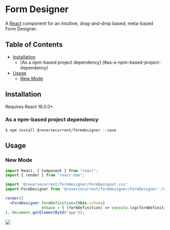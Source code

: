 Form Designer
===============================

A [React](http://facebook.github.io/react/) component for an intuitive, drag-and-drop based, meta-based Form Designer.

## Table of Contents
- [Installation](#installation)
    - [As a npm-based project dependency]
    (#as-a-npm-based-project-dependency)
- [Usage](#usage)
    - [New Mode](#new-mode)


## Installation

Requires React 16.0.0+.

### As a npm-based project dependency

```
$ npm install @reversecurrent/formdesigner --save
```

## Usage

### New Mode
```jsx
import React, { Component } from "react";
import { render } from "react-dom";

import '@reversecurrent/formdesigner/FormDesigner.css'
import FormDesigner from '@reversecurrent/formdesigner/FormDesigner'.FormDesigner

render((
  <FormDesigner formDefinition={this.schema} 
                onSave = { (formDefinition) => console.log(formDefinition)} />
), document.getElementById("app"));
```

![](https://github.com/fshaikh/formDesigner/blob/master/resources/Screencast.gif)

